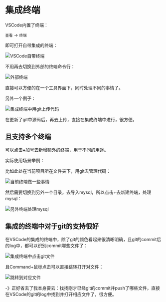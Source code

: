 # 集成终端

VSCode内置了终端：

`查看` -> `终端`

即可打开自带集成的终端：

![VSCode自带终端](../../assets/img/self_integrated_terminal.png)

不用再去切换到外部的终端命令行：

![外部终端](../../assets/img/external_terminal_in_mac.png)

直接可以方便的在一个工具界面下，同时处理不同的事情了。

另外一个例子：

![集成终端中用git上传代码](../../assets/img/terminal_use_git_upload_code.png)

在更新了git中源码后，再去上传，直接在集成终端中进行，很方便。

## 且支持多个终端

可以点击`➕`加号去新增额外的终端，用于不同的用途。

实际使用场景举例：

比如此处在当前项目所在文件夹下，用git去管理代码：

![当前终端做一些事情](../../assets/img/current_terminal_do_sth.png)

然后需要切换到另外一个目录，去导入mysql，所以点击+去新建终端，处理mysql：

![另外终端处理mysql](../../assets/img/another_terminal_process_mysql.png)

## 集成的终端中对于git的支持很好

在VSCode的集成的终端中，除了git的颜色看起来很清晰明确，且git的commit后的log中，都可以识别commit哪些文件了：

![集成终端中点击git文件](../../assets/img/integrated_terminal_click_git_file.png)

且Command+鼠标点击可以直接跳转打开对文件：

![跳转到对应文件](../../assets/img/jump_to_file_from_terminal.png)

-》正好省去了我本身要去：找找刚才已经git的commit并push了哪些文件，直接在VSCode的git的log中找到并打开相应文件了，很方便。
